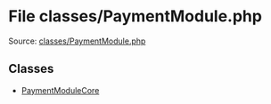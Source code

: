 File classes/PaymentModule.php
=========

Source: [classes/PaymentModule.php](https://github.com/PrestaShop/PrestaShop/blob/1.5.0.2/classes/PaymentModule.php)


Classes
-------

* [PaymentModuleCore](class.PaymentModuleCore.md)

